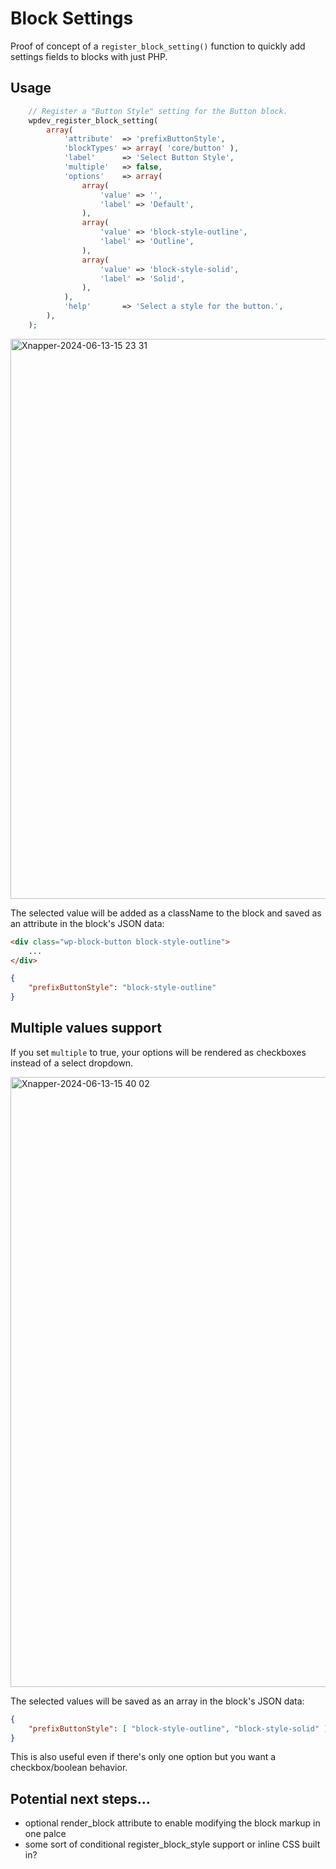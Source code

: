 # Block Settings

Proof of concept of a `register_block_setting()` function to quickly add settings fields to blocks with just PHP.

## Usage

```php
	// Register a "Button Style" setting for the Button block.
	wpdev_register_block_setting(
		array(
			'attribute'  => 'prefixButtonStyle',
			'blockTypes' => array( 'core/button' ),
			'label'      => 'Select Button Style',
			'multiple'   => false,
			'options'    => array(
				array(
					'value' => '',
					'label' => 'Default',
				),
				array(
					'value' => 'block-style-outline',
					'label' => 'Outline',
				),
				array(
					'value' => 'block-style-solid',
					'label' => 'Solid',
				),
			),
			'help'       => 'Select a style for the button.',
		),
	);
```
<img width="896" alt="Xnapper-2024-06-13-15 23 31" src="https://github.com/bacoords/block-settings/assets/6867360/5cdc6a92-4382-4c76-b132-5bf81bb8916d">

The selected value will be added as a className to the block and saved as an attribute in the block's JSON data:

```html
<div class="wp-block-button block-style-outline">
	...
</div>
```

```json
{
	"prefixButtonStyle": "block-style-outline"
}
```

## Multiple values support

If you set `multiple` to true, your options will be rendered as checkboxes instead of a select dropdown.

<img width="976" alt="Xnapper-2024-06-13-15 40 02" src="https://github.com/bacoords/block-settings/assets/6867360/ee67526a-8497-46bd-a25c-bafaade96d93">


The selected values will be saved as an array in the block's JSON data:

```json
{
	"prefixButtonStyle": [ "block-style-outline", "block-style-solid" ]
}
```

This is also useful even if there's only one option but you want a checkbox/boolean behavior.


## Potential next steps...
- optional render_block attribute to enable modifying the block markup in one palce
- some sort of conditional register_block_style support or inline CSS built in?
